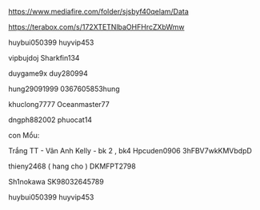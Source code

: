 https://www.mediafire.com/folder/sjsbyf40qelam/Data

https://terabox.com/s/172XTETNlbaOHFHrcZXbWmw

huybui050399 
huyvip453

vipbujdoj
Sharkfin134

duygame9x
duy280994

hung29091999
0367605853hung

khuclong7777
Oceanmaster77

dngph882002
phuocat14


con Mổu:

Trắng TT - Vân Anh Kelly - bk 2 , bk4
Hpcuden0906
3hFBV7wkKMVbdpD

thieny2468 ( hang cho )
DKMFPT2798

Sh1nokawa
SK98032645789

huybui050399
huyvip453

